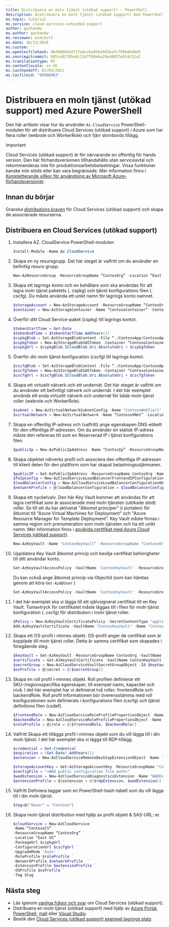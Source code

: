 ```yaml
---
title: Distribuera en moln tjänst (utökad support) – PowerShell
description: Distribuera en moln tjänst (utökad support) med PowerShell
ms.topic: tutorial
ms.service: cloud-services-extended-support
author: gachandw
ms.author: gachandw
ms.reviewer: mimckitt
ms.date: 10/13/2020
ms.custom: ''
ms.openlocfilehash: d6d988b4dd71fadccba056e501ba7c799b46d0d9
ms.sourcegitcommit: b85ce02785edc13d7fb8eba29ea8027e614c52a2
ms.translationtype: MT
ms.contentlocale: sv-SE
ms.lasthandoff: 02/03/2021
ms.locfileid: "99508903"
---
```

# <a name="deploy-a-cloud-service-extended-support-using-azure-powershell"></a>Distribuera en moln tjänst (utökad support) med Azure PowerShell

Den här artikeln visar hur du använder `Az.CloudService` PowerShell-modulen för att distribuera Cloud Services (utökad support) i Azure som har flera roller (webrole och WorkerRole) och fjärr skrivbords tillägg. 

> [!IMPORTANT]
> Cloud Services (utökad support) är för närvarande en offentlig för hands version.
> Den här förhandsversionen tillhandahålls utan serviceavtal och rekommenderas inte för produktionsarbetsbelastningar. Vissa funktioner kanske inte stöds eller kan vara begränsade. Mer information finns i [Kompletterande villkor för användning av Microsoft Azure-förhandsversioner](https://azure.microsoft.com/support/legal/preview-supplemental-terms/).

## <a name="before-you-begin"></a>Innan du börjar

Granska [distributions kraven](deploy-prerequisite.md) för Cloud Services (utökad support) och skapa de associerade resurserna. 

## <a name="deploy-a-cloud-services-extended-support"></a>Distribuera en Cloud Services (utökad support)
1. Installera AZ. CloudService PowerShell-modulen  

    ```powershell
    Install-Module -Name Az.CloudService 
    ```

2. Skapa en ny resursgrupp. Det här steget är valfritt om du använder en befintlig resurs grupp.   

    ```powershell
    New-AzResourceGroup -ResourceGroupName “ContosOrg” -Location “East US” 
    ```

3. Skapa ett lagrings konto och en behållare som ska användas för att lagra moln tjänst paketets (. cspkg) och tjänst konfigurations filen (. cscfg). Du måste använda ett unikt namn för lagrings konto namnet. 

    ```powershell
    $storageAccount = New-AzStorageAccount -ResourceGroupName “ContosOrg” -Name “contosostorageaccount” -Location “East US” -SkuName “Standard_RAGRS” -Kind “StorageV2” 
    $container = New-AzStorageContainer -Name “ContosoContainer” -Context $storageAccount.Context -Permission Blob 
    ```

4. Överför ditt Cloud Service-paket (cspkg) till lagrings kontot.

    ```powershell
    $tokenStartTime = Get-Date 
    $tokenEndTime = $tokenStartTime.AddYears(1) 
    $cspkgBlob = Set-AzStorageBlobContent -File “./ContosoApp/ContosoApp.cspkg” -Container “ContosoContainer” -Blob “ContosoApp.cspkg” -Context $storageAccount.Context 
    $cspkgToken = New-AzStorageBlobSASToken -Container “ContosoContainer” -Blob $cspkgBlob.Name -Permission rwd -StartTime $tokenStartTime -ExpiryTime $tokenEndTime -Context $storageAccount.Context 
    $cspkgUrl = $cspkgBlob.ICloudBlob.Uri.AbsoluteUri + $cspkgToken 
    ```
 

5.  Överför din moln tjänst konfiguration (cscfg) till lagrings kontot. 

    ```powershell
    $cscfgBlob = Set-AzStorageBlobContent -File “./ContosoApp/ContosoApp.cscfg” -Container ContosoContainer -Blob “ContosoApp.cscfg” -Context $storageAccount.Context 
    $cscfgToken = New-AzStorageBlobSASToken -Container “ContosoContainer” -Blob $cscfgBlob.Name -Permission rwd -StartTime $tokenStartTime -ExpiryTime $tokenEndTime -Context $storageAccount.Context 
    $cscfgUrl = $cscfgBlob.ICloudBlob.Uri.AbsoluteUri + $cscfgToken 
    ```

6. Skapa ett virtuellt nätverk och ett undernät. Det här steget är valfritt om du använder ett befintligt nätverk och undernät. I det här exemplet används ett enda virtuellt nätverk och undernät för både moln tjänst roller (webrole och WorkerRole). 

    ```powershell
    $subnet = New-AzVirtualNetworkSubnetConfig -Name "ContosoWebTier1" -AddressPrefix "10.0.0.0/24" -WarningAction SilentlyContinue 
    $virtualNetwork = New-AzVirtualNetwork -Name “ContosoVNet” -Location “East US” -ResourceGroupName “ContosOrg” -AddressPrefix "10.0.0.0/24" -Subnet $subnet 
    ```
 
7. Skapa en offentlig IP-adress och (valfritt) ange egenskapen DNS-etikett för den offentliga IP-adressen. Om du använder en statisk IP-adress måste den refereras till som en Reserverad IP i tjänst konfigurations filen.  

    ```powershell
    $publicIp = New-AzPublicIpAddress -Name “ContosIp” -ResourceGroupName “ContosOrg” -Location “East US” -AllocationMethod Dynamic -IpAddressVersion IPv4 -DomainNameLabel “contosoappdns” -Sku Basic 
    ```

8. Skapa objektet nätverks profil och associera den offentliga IP-adressen till klient delen för den plattform som har skapat belastningsutjämnaren.  

    ```powershell
    $publicIP = Get-AzPublicIpAddress -ResourceGroupName ContosOrg -Name ContosIp  
    $feIpConfig = New-AzCloudServiceLoadBalancerFrontendIPConfigurationObject -Name 'ContosoFe' -PublicIPAddressId $publicIP.Id 
    $loadBalancerConfig = New-AzCloudServiceLoadBalancerConfigurationObject -Name 'ContosoLB' -FrontendIPConfiguration $feIpConfig 
    $networkProfile = @{loadBalancerConfiguration = $loadBalancerConfig} 
    ```
 
9. Skapa ett nyckelvalv. Den här Key Vault kommer att användas för att lagra certifikat som är associerade med moln tjänsten (utökade stöd) roller. Se till att du har aktiverat "åtkomst principer" (i portalen) för åtkomst till "Azure Virtual Machines for Deployment" och "Azure Resource Manager for Template Deployment". Key Vault måste finnas i samma region och prenumeration som moln tjänsten och ha ett unikt namn. Mer information finns i [använda certifikat med Azure Cloud Services (utökad support)](certificates-and-key-vault.md).

    ```powershell
    New-AzKeyVault -Name "ContosKeyVault” -ResourceGroupName “ContosoOrg” -Location “East US” 
    ```

10. Uppdatera Key Vault åtkomst princip och bevilja certifikat behörigheter till ditt användar konto. 

    ```powershell
    Set-AzKeyVaultAccessPolicy -VaultName 'ContosKeyVault' -ResourceGroupName 'ContosoOrg' -UserPrincipalName 'user@domain.com' -PermissionsToCertificates create,get,list,delete 
    ```

    Du kan också ange åtkomst princip via ObjectId (som kan hämtas genom att köra `Get-AzADUser` ) 
    
    ```powershell
    Set-AzKeyVaultAccessPolicy -VaultName 'ContosKeyVault' -ResourceGroupName 'ContosOrg' -ObjectId 'xxxxxxxx-xxxx-xxxx-xxxx-xxxxxxxxxxxx' -PermissionsToCertificates create,get,list,delete 
    ```
 

11. I det här exemplet ska vi lägga till ett självsignerat certifikat till en Key Vault. Tumavtryck för certifikatet måste läggas till i filen för moln tjänst konfiguration (. cscfg) för distribution i moln tjänst roller. 

    ```powershell
    $Policy = New-AzKeyVaultCertificatePolicy -SecretContentType "application/x-pkcs12" -SubjectName "CN=contoso.com" -IssuerName "Self" -ValidityInMonths 6 -ReuseKeyOnRenewal 
    Add-AzKeyVaultCertificate -VaultName "ContosKeyVault" -Name "ContosCert" -CertificatePolicy $Policy 
    ```
 
12. Skapa ett OS-profil i minnes objekt. OS-profil anger de certifikat som är kopplade till moln tjänst roller. Detta är samma certifikat som skapades i föregående steg. 

    ```powershell
    $keyVault = Get-AzKeyVault -ResourceGroupName ContosOrg -VaultName ContosKeyVault 
    $certificate = Get-AzKeyVaultCertificate -VaultName ContosKeyVault -Name ContosCert 
    $secretGroup = New-AzCloudServiceVaultSecretGroupObject -Id $keyVault.ResourceId -CertificateUrl $certificate.SecretId 
    $osProfile = @{secret = @($secretGroup)} 
    ```

13. Skapa en roll profil i-minnes objekt. Roll profilen definierar ett SKU-/regionsspecifika egenskaper, till exempel namn, kapacitet och nivå. I det här exemplet har vi definierat två roller: frontendRole och backendRole. Roll profil informationen bör överensstämma med roll konfigurationen som definierats i konfigurations filen (cscfg) och tjänst definitions filen (csdef). 

    ```powershell
    $frontendRole = New-AzCloudServiceRoleProfilePropertiesObject -Name 'ContosoFrontend' -SkuName 'Standard_D1_v2' -SkuTier 'Standard' -SkuCapacity 2 
    $backendRole = New-AzCloudServiceRoleProfilePropertiesObject -Name 'ContosoBackend' -SkuName 'Standard_D1_v2' -SkuTier 'Standard' -SkuCapacity 2 
    $roleProfile = @{role = @($frontendRole, $backendRole)} 
    ```

14. Valfritt Skapa ett tilläggs profil i minnes objekt som du vill lägga till i din moln tjänst. I det här exemplet ska vi lägga till RDP-tillägg. 

    ```powershell
    $credential = Get-Credential 
    $expiration = (Get-Date).AddYears(1) 
    $extension = New-AzCloudServiceRemoteDesktopExtensionObject -Name 'RDPExtension' -Credential $credential -Expiration $expiration -TypeHandlerVersion '1.2.1' 

    $storageAccountKey = Get-AzStorageAccountKey -ResourceGroupName "ContosOrg" -Name "contosostorageaccount"
    $configFile = "<WAD public configuration file path>"
    $wadExtension = New-AzCloudServiceDiagnosticsExtension -Name "WADExtension" -ResourceGroupName "ContosOrg" -CloudServiceName "ContosCS" -StorageAccountName "ContosSA" -StorageAccountKey $storageAccountKey[0].Value -DiagnosticsConfigurationPath $configFile -TypeHandlerVersion "1.5" -AutoUpgradeMinorVersion $true 
    $extensionProfile = @{extension = @($rdpExtension, $wadExtension)} 
    ```
15. Valfritt Definiera taggar som en PowerShell-hash-tabell som du vill lägga till i din moln tjänst. 

    ```powershell
    $tag=@{"Owner" = "Contoso"} 
    ```

17. Skapa moln tjänst distribution med hjälp av profil objekt & SAS-URL: er.

    ```powershell
    $cloudService = New-AzCloudService ` 
    -Name “ContosoCS” ` 
    -ResourceGroupName “ContosOrg” ` 
    -Location “East US” ` 
    -PackageUrl $cspkgUrl ` 
    -ConfigurationUrl $cscfgUrl ` 
    -UpgradeMode 'Auto' ` 
    -RoleProfile $roleProfile ` 
    -NetworkProfile $networkProfile  ` 
    -ExtensionProfile $extensionProfile ` 
    -OSProfile $osProfile `
    -Tag $tag 
    ```

## <a name="next-steps"></a>Nästa steg 
- Läs igenom [vanliga frågor och svar](faq.md) om Cloud Services (utökad support).
- Distribuera en moln tjänst (utökad support) med hjälp av [Azure Portal](deploy-portal.md), [PowerShell](deploy-powershell.md), [mall](deploy-template.md) eller [Visual Studio](deploy-visual-studio.md).
- Besök den [Cloud Services (utökad support) exempel lagrings plats](https://github.com/Azure-Samples/cloud-services-extended-support)

